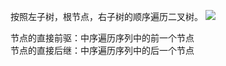 按照左子树，根节点，右子树的顺序遍历二叉树。
![](https://note.youdao.com/yws/public/resource/e1de6ab70a6075f4d9f88daf8c95d14b/xmlnote/E7CD22FB6AB34DA594DBE54CBAD57F14/26009)  


节点的直接前驱：中序遍历序列中的前一个节点   
节点的直接后继：中序遍历序列中的后一个节点 